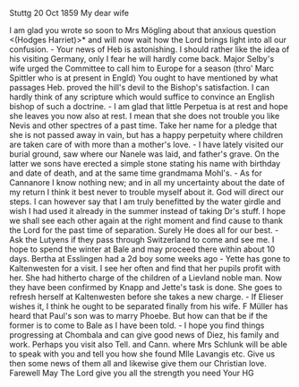  Stuttg 20 Oct 1859
My dear wife

I am glad you wrote so soon to Mrs Mögling about that anxious question <(Hodges Harriet)>* and will now wait how the Lord brings light into all our confusion. - Your news of Heb is astonishing. I should rather like the idea of his visiting Germany, only I fear he will hardly come back. Major Selby's wife urged the Committee to call him to Europe for a season (thro' Marc Spittler who is at present in Engld) You ought to have mentioned by what passages Heb. proved the hill's devil to the Bishop's satisfaction. I can hardly think of any scripture which would suffice to convince an English bishop of such a doctrine. - I am glad that little Perpetua is at rest and hope she leaves you now also at rest. I mean that she does not trouble you like Nevis and other spectres of a past time. Take her name for a pledge that she is not passed away in vain, but has a happy perpetuity where children are taken care of with more than a mother's love. - I have lately visited our burial ground, saw where our Nanele was laid, and father's grave. On the latter we sons have erected a simple stone stating his name with birthday and date of death, and at the same time grandmama Mohl's. - As for Cannanore I know nothing new; and in all my uncertainty about the date of my return I think it best never to trouble myself about it. God will direct our steps. I can however say that I am truly benefitted by the water girdle and wish I had used it already in the summer instead of taking Dr's stuff. I hope we shall see each other again at the right moment and find cause to thank the Lord for the past time of separation. Surely He does all for our best. - Ask the Lutyens if they pass through Switzerland to come and see me. I hope to spend the winter at Bale and may proceed there within about 10 days. Bertha at Esslingen had a 2d boy some weeks ago - Yette has gone to Kaltenwesten for a visit. I see her often and find that her pupils profit with her. She had hitherto charge of the children of a Lievland noble man. Now they have been confirmed by Knapp and Jette's task is done. She goes to refresh herself at Kaltenwesten before she takes a new charge. - If Elieser wishes it, I think he ought to be separated finally from his wife. F Müller has heard that Paul's son was to marry Phoebe. But how can that be if the former is to come to Bale as I have been told. - I hope you find things progressing at Chombala and can give good news of Diez, his family and work. Perhaps you visit also Tell. and Cann. where Mrs Schlunk will be able to speak with you and tell you how she found Mlle Lavangis etc. Give us then some news of them all and likewise give them our Christian love. Farewell May The Lord give you all the strength you need  Your HG
